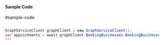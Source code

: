 #### Sample Code
#sample-code 

```C#

GraphServiceClient graphClient = new GraphServiceClient();
var appointments = await graphClient.BookingBusinesses.BookingBusinesses.Appointments.Appointments.Request().GetAsync();
*** 

```